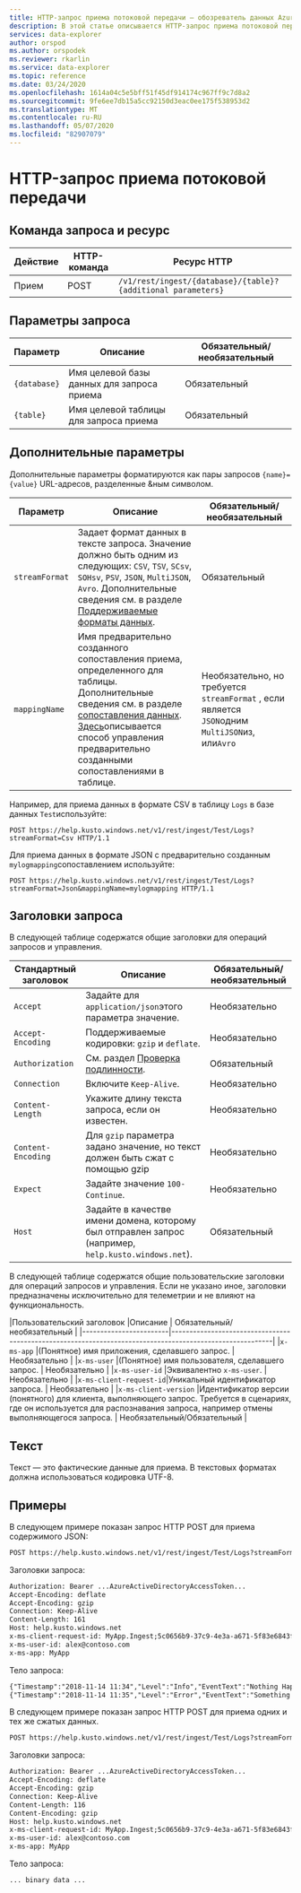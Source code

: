```yaml
---
title: HTTP-запрос приема потоковой передачи — обозреватель данных Azure
description: В этой статье описывается HTTP-запрос приема потоковой передачи в Azure обозреватель данных.
services: data-explorer
author: orspod
ms.author: orspodek
ms.reviewer: rkarlin
ms.service: data-explorer
ms.topic: reference
ms.date: 03/24/2020
ms.openlocfilehash: 1614a04c5e5bff51f45df914174c967ff9c7d8a2
ms.sourcegitcommit: 9fe6ee7db15a5cc92150d3eac0ee175f538953d2
ms.translationtype: MT
ms.contentlocale: ru-RU
ms.lasthandoff: 05/07/2020
ms.locfileid: "82907079"
---
```

# <a name="streaming-ingestion-http-request"></a>HTTP-запрос приема потоковой передачи

## <a name="request-verb-and-resource"></a>Команда запроса и ресурс

|Действие    |HTTP-команда|Ресурс HTTP                                               |
|----------|---------|------------------------------------------------------------|
|Прием    |POST     |`/v1/rest/ingest/{database}/{table}?{additional parameters}`|

## <a name="request-parameters"></a>Параметры запроса

| Параметр    | Описание                                                                 | Обязательный/необязательный |
|--------------|-----------------------------------------------------------------------------|-------------------|
| `{database}` |   Имя целевой базы данных для запроса приема                     |  Обязательный         |
| `{table}`    |   Имя целевой таблицы для запроса приема                        |  Обязательный         |

## <a name="additional-parameters"></a>Дополнительные параметры

Дополнительные параметры форматируются как пары запросов `{name}={value}` URL-адресов, разделенные &ным символом.

| Параметр    | Описание                                                                          | Обязательный/необязательный   |
|--------------|--------------------------------------------------------------------------------------|---------------------|
|`streamFormat`| Задает формат данных в тексте запроса. Значение должно быть одним из следующих: `CSV`, `TSV`, `SCsv`, `SOHsv`, `PSV`, `JSON`, `MultiJSON`, `Avro`. Дополнительные сведения см. в разделе [Поддерживаемые форматы данных](https://docs.microsoft.com/azure/data-explorer/ingestion-supported-formats).| Обязательный |
|`mappingName` | Имя предварительно созданного сопоставления приема, определенного для таблицы. Дополнительные сведения см. в разделе [сопоставления данных](../../management/mappings.md). [Здесь](../../management/create-ingestion-mapping-command.md)описывается способ управления предварительно созданными сопоставлениями в таблице.| Необязательно, но требуется `streamFormat` , если является `JSON`одним `MultiJSON`из, или`Avro`|  |
              
Например, для приема данных в формате CSV в таблицу `Logs` в базе данных `Test`используйте:

```
POST https://help.kusto.windows.net/v1/rest/ingest/Test/Logs?streamFormat=Csv HTTP/1.1
```

Для приема данных в формате JSON с предварительно созданным `mylogmapping`сопоставлением используйте:

```
POST https://help.kusto.windows.net/v1/rest/ingest/Test/Logs?streamFormat=Json&mappingName=mylogmapping HTTP/1.1
```

## <a name="request-headers"></a>Заголовки запроса

В следующей таблице содержатся общие заголовки для операций запросов и управления.

|Стандартный заголовок   | Описание                                                                               | Обязательный/необязательный | 
|------------------|-------------------------------------------------------------------------------------------|-------------------|
|`Accept`          | Задайте для `application/json`этого параметра значение.                                                     | Необязательно          |
|`Accept-Encoding` | Поддерживаемые кодировки: `gzip` и `deflate`.                                             | Необязательно          | 
|`Authorization`   | См. раздел [Проверка подлинности](./authentication.md).                                                | Обязательный          |
|`Connection`      | Включите `Keep-Alive`.                                                                      | Необязательно          |
|`Content-Length`  | Укажите длину текста запроса, если он известен.                                              | Необязательно          |
|`Content-Encoding`| Для `gzip` параметра задано значение, но текст должен быть сжат с помощью gzip                                        | Необязательно          |
|`Expect`          | Задайте значение `100-Continue`.                                                                    | Необязательно          |
|`Host`            | Задайте в качестве имени домена, которому был отправлен запрос (например, `help.kusto.windows.net`). | Обязательный          |

В следующей таблице содержатся общие пользовательские заголовки для операций запросов и управления. Если не указано иное, заголовки предназначены исключительно для телеметрии и не влияют на функциональность.

|Пользовательский заголовок           |Описание                                                                           | Обязательный/необязательный |
|------------------------|----------------------------------------------------------------------------------------------------------|
|`x-ms-app`              |(Понятное) имя приложения, сделавшего запрос.                            | Необязательно          |
|`x-ms-user`             |(Понятное) имя пользователя, сделавшего запрос.                                   | Необязательно          |
|`x-ms-user-id`          |Эквивалентно `x-ms-user`.                                                                  | Необязательно          |
|`x-ms-client-request-id`|Уникальный идентификатор запроса.                                                  | Необязательно          |
|`x-ms-client-version`   |Идентификатор версии (понятного) для клиента, выполняющего запрос. Требуется в сценариях, где он используется для распознавания запроса, например отмены выполняющегося запроса.                                                        | Необязательный/Обязательный  |

## <a name="body"></a>Текст

Текст — это фактические данные для приема. В текстовых форматах должна использоваться кодировка UTF-8.

## <a name="examples"></a>Примеры

В следующем примере показан запрос HTTP POST для приема содержимого JSON:

```txt
POST https://help.kusto.windows.net/v1/rest/ingest/Test/Logs?streamFormat=Json&mappingName=mylogmapping HTTP/1.1
```

Заголовки запроса:

```txt
Authorization: Bearer ...AzureActiveDirectoryAccessToken...
Accept-Encoding: deflate
Accept-Encoding: gzip
Connection: Keep-Alive
Content-Length: 161
Host: help.kusto.windows.net
x-ms-client-request-id: MyApp.Ingest;5c0656b9-37c9-4e3a-a671-5f83e6843fce
x-ms-user-id: alex@contoso.com
x-ms-app: MyApp
```

Тело запроса:

```txt
{"Timestamp":"2018-11-14 11:34","Level":"Info","EventText":"Nothing Happened"}
{"Timestamp":"2018-11-14 11:35","Level":"Error","EventText":"Something Happened"}
```

В следующем примере показан запрос HTTP POST для приема одних и тех же сжатых данных.

```txt
POST https://help.kusto.windows.net/v1/rest/ingest/Test/Logs?streamFormat=Json&mappingName=mylogmapping HTTP/1.1
```

Заголовки запроса:

```txt
Authorization: Bearer ...AzureActiveDirectoryAccessToken...
Accept-Encoding: deflate
Accept-Encoding: gzip
Connection: Keep-Alive
Content-Length: 116
Content-Encoding: gzip
Host: help.kusto.windows.net
x-ms-client-request-id: MyApp.Ingest;5c0656b9-37c9-4e3a-a671-5f83e6843fce
x-ms-user-id: alex@contoso.com
x-ms-app: MyApp
```

Тело запроса:

```
... binary data ...
```
